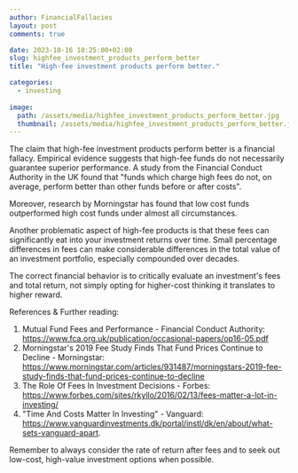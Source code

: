 ```yaml
---
author: FinancialFallacies
layout: post
comments: true

date: 2023-10-16 10:25:00+02:00  
slug: highfee_investment_products_perform_better
title: "High-fee investment products perform better."

categories:
  - investing
  
image:
  path: /assets/media/highfee_investment_products_perform_better.jpg
  thumbnail: /assets/media/highfee_investment_products_perform_better.jpg
---
```


The claim that high-fee investment products perform better is a financial fallacy. Empirical evidence suggests that high-fee funds do not necessarily guarantee superior performance. A study from the Financial Conduct Authority in the UK found that "funds which charge high fees do not, on average, perform better than other funds before or after costs". 

Moreover, research by Morningstar has found that low cost funds outperformed high cost funds under almost all circumstances. 

Another problematic aspect of high-fee products is that these fees can significantly eat into your investment returns over time. Small percentage differences in fees can make considerable differences in the total value of an investment portfolio, especially compounded over decades.

The correct financial behavior is to critically evaluate an investment's fees and total return, not simply opting for higher-cost thinking it translates to higher reward.

References & Further reading:
1. Mutual Fund Fees and Performance - Financial Conduct Authority: https://www.fca.org.uk/publication/occasional-papers/op16-05.pdf
2. Morningstar's 2019 Fee Study Finds That Fund Prices Continue to Decline - Morningstar: https://www.morningstar.com/articles/931487/morningstars-2019-fee-study-finds-that-fund-prices-continue-to-decline
3. The Role Of Fees In Investment Decisions - Forbes: https://www.forbes.com/sites/rkyllo/2016/02/13/fees-matter-a-lot-in-investing/
4. "Time And Costs Matter In Investing" - Vanguard: https://www.vanguardinvestments.dk/portal/instl/dk/en/about/what-sets-vanguard-apart. 

Remember to always consider the rate of return after fees and to seek out low-cost, high-value investment options when possible.
